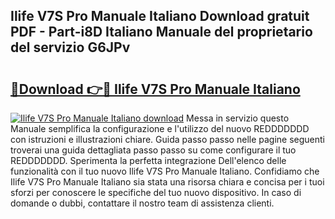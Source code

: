 ## Ilife V7S Pro Manuale Italiano Download gratuit PDF - Part-i8D Italiano Manuale del proprietario del servizio G6JPv

# <h2><a href="http://df9g55.blite.top/?on=Ilife+V7S+Pro+Manuale+Italiano">🔗Download 👉🔴 Ilife V7S Pro Manuale Italiano</a></h2>

[![Ilife V7S Pro Manuale Italiano download](https://i.imgur.com/lujVjoI.png)](http://df9g55.blite.top/?on=Ilife+V7S+Pro+Manuale+Italiano)
Messa in servizio questo Manuale semplifica la configurazione e l'utilizzo del nuovo REDDDDDDD con istruzioni e illustrazioni chiare. Guida passo passo nelle pagine seguenti troverai una guida dettagliata passo passo su come configurare il tuo REDDDDDDD. Sperimenta la perfetta integrazione Dell'elenco delle funzionalità con il tuo nuovo Ilife V7S Pro Manuale Italiano. Confidiamo che Ilife V7S Pro Manuale Italiano sia stata una risorsa chiara e concisa per i tuoi sforzi per conoscere le specifiche del tuo nuovo dispositivo. In caso di domande o dubbi, contattare il nostro team di assistenza clienti.
